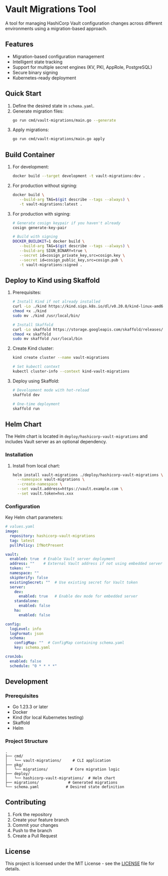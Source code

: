 # Vault Migrations Tool

A tool for managing HashiCorp Vault configuration changes across different environments using a migration-based approach.

## Features

- Migration-based configuration management
- Intelligent state tracking
- Support for multiple secret engines (KV, PKI, AppRole, PostgreSQL)
- Secure binary signing
- Kubernetes-ready deployment

## Quick Start

1. Define the desired state in `schema.yaml`.
2. Generate migration files:
   ```bash
   go run cmd/vault-migrations/main.go --generate
   ```
3. Apply migrations:
   ```bash
   go run cmd/vault-migrations/main.go apply
   ```

## Build Container

1. For development:
   ```bash
   docker build --target development -t vault-migrations:dev .
   ```

2. For production without signing:
   ```bash
   docker build \
      --build-arg TAG=$(git describe --tags --always) \
      -t vault-migrations:latest .
   ```

3. For production with signing:
   ```bash
   # Generate cosign keypair if you haven't already
   cosign generate-key-pair

   # Build with signing
   DOCKER_BUILDKIT=1 docker build \
      --build-arg TAG=$(git describe --tags --always) \
      --build-arg SIGN_BINARY=true \
      --secret id=cosign_private_key,src=cosign.key \
      --secret id=cosign_public_key,src=cosign.pub \
      -t vault-migrations:signed .
   ```

## Deploy to Kind using Skaffold

1. Prerequisites:
   ```bash
   # Install Kind if not already installed
   curl -Lo ./kind https://kind.sigs.k8s.io/dl/v0.20.0/kind-linux-amd64
   chmod +x ./kind
   sudo mv ./kind /usr/local/bin/

   # Install Skaffold
   curl -Lo skaffold https://storage.googleapis.com/skaffold/releases/latest/skaffold-linux-amd64
   chmod +x skaffold
   sudo mv skaffold /usr/local/bin
   ```

2. Create Kind cluster:
   ```bash
   kind create cluster --name vault-migrations

   # Set kubectl context
   kubectl cluster-info --context kind-vault-migrations
   ```

3. Deploy using Skaffold:
   ```bash
   # Development mode with hot-reload
   skaffold dev

   # One-time deployment
   skaffold run
   ```

## Helm Chart

The Helm chart is located in `deploy/hashicorp-vault-migrations` and includes Vault server as an optional dependency.

### Installation

1. Install from local chart:
   ```bash
   helm install vault-migrations ./deploy/hashicorp-vault-migrations \
     --namespace vault-migrations \
     --create-namespace \
     --set vault.address=https://vault.example.com \
     --set vault.token=hvs.xxx
   ```

### Configuration

Key Helm chart parameters:

```yaml
# values.yaml
image:
  repository: hashicorp-vault-migrations
  tag: latest
  pullPolicy: IfNotPresent

vault:
  enabled: true  # Enable Vault server deployment
  address: ""    # External Vault address if not using embedded server
  token: ""
  namespace: ""
  skipVerify: false
  existingSecret: ""  # Use existing secret for Vault token
  server:
    dev:
      enabled: true   # Enable dev mode for embedded server
    standalone:
      enabled: false
    ha:
      enabled: false

config:
  logLevel: info
  logFormat: json
  schema:
    configMap: ""  # ConfigMap containing schema.yaml
    key: schema.yaml

cronJob:
  enabled: false
  schedule: "0 * * * *"
```

## Development

### Prerequisites

- Go 1.23.3 or later
- Docker
- Kind (for local Kubernetes testing)
- Skaffold
- Helm

### Project Structure

```
.
├── cmd/
│   └── vault-migrations/     # CLI application
├── pkg/
│   └── migrations/          # Core migration logic
├── deploy/
│   └── hashicorp-vault-migrations/  # Helm chart
├── migrations/             # Generated migrations
└── schema.yaml            # Desired state definition
```

## Contributing

1. Fork the repository
2. Create your feature branch
3. Commit your changes
4. Push to the branch
5. Create a Pull Request

## License

This project is licensed under the MIT License - see the [LICENSE](LICENSE) file for details.